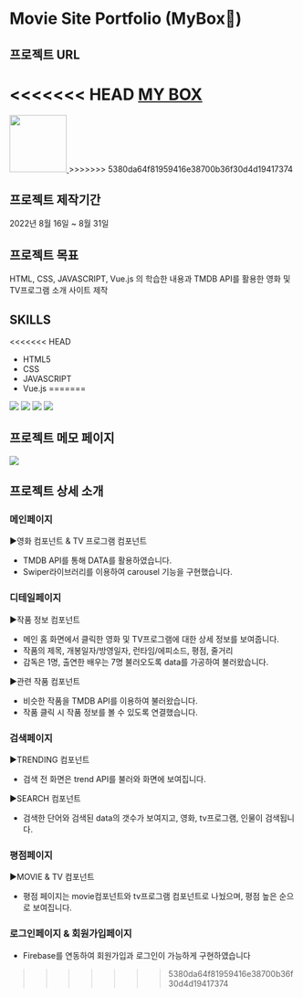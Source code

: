# Movie Site Portfolio (MyBox🎁)

## 프로젝트 URL

<<<<<<< HEAD
[MY BOX](https://stellular-granita-afbdbd.netlify.app/)
=======
<a href="https://stellular-granita-afbdbd.netlify.app/">
  <img src="https://user-images.githubusercontent.com/94448281/187569222-561e2865-e562-4331-9fc1-fb6841e37282.png" width="100">
</a>
>>>>>>> 5380da64f81959416e38700b36f30d4d19417374

## 프로젝트 제작기간

2022년 8월 16일 ~ 8월 31일

## 프로젝트 목표

HTML, CSS, JAVASCRIPT, Vue.js 의 학습한 내용과 TMDB API를 활용한 영화 및 TV프로그램 소개 사이트 제작

## SKILLS

<<<<<<< HEAD
- HTML5
- CSS
- JAVASCRIPT
- Vue.js
=======
<div>
  <img src="https://img.shields.io/badge/HTML5-E34F26?style=flat&logo=HTML5&logoColor=white" />
  <img src="https://img.shields.io/badge/CSS3-1572B6?style=flat&logo=CSS3&logoColor=white" />
  <img src="https://img.shields.io/badge/JAVASCRIPT-F7DF1E?style=flat&logo=JAVASCRIPT&logoColor=black" />
  <img src="https://img.shields.io/badge/Vue.js-4FC08D?style=flat&logo=Vue.js&logoColor=white" />
</div>

## 프로젝트 메모 페이지
<a href="https://www.notion.so/MyBox-Portfolio-9450e85313254a679a1e0cdfee412e18">
<img src="https://img.shields.io/badge/Notion-000000?style=flat&logo=Notion&logoColor=white" />  
</a>

## 프로젝트 상세 소개

### 메인페이지
▶영화 컴포넌트 & TV 프로그램 컴포넌트<br/>
- TMDB API를 통해 DATA를 활용하였습니다.
- Swiper라이브러리를 이용하여 carousel 기능을 구현했습니다.

### 디테일페이지
▶작품 정보 컴포넌트<br/>
- 메인 홈 화면에서 클릭한 영화 및 TV프로그램에 대한 상세 정보를 보여줍니다.
- 작품의 제목, 개봉일자/방영일자, 런타임/에피소드, 평점, 줄거리
- 감독은 1명, 출연한 배우는 7명 불러오도록 data를 가공하여 불러왔습니다.

▶관련 작품 컴포넌트<br/>
- 비슷한 작품을 TMDB API를 이용하여 불러왔습니다.
- 작품 클릭 시 작품 정보를 볼 수 있도록 연결했습니다.

### 검색페이지
▶TRENDING 컴포넌트<br/>
- 검색 전 화면은 trend API를 불러와 화면에 보여집니다.

▶SEARCH 컴포넌트<br/>
- 검색한 단어와 검색된 data의 갯수가 보여지고, 영화, tv프로그램, 인물이 검색됩니다.

### 평점페이지
▶MOVIE & TV 컴포넌트<br/>
- 평점 페이지는 movie컴포넌트와 tv프로그램 컴포넌트로 나눴으며, 평점 높은 순으로 보여집니다.

### 로그인페이지 & 회원가입페이지
- Firebase를 연동하여 회원가입과 로그인이 가능하게 구현하였습니다
>>>>>>> 5380da64f81959416e38700b36f30d4d19417374
